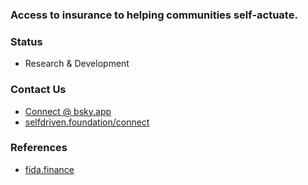 ### Access to insurance to helping communities self-actuate.

### Status
- Research & Development

### Contact Us
- [Connect @ bsky.app](https://bsky.app/profile/markbyers.selfdriven.social)
- [selfdriven.foundation/connect](https://selfdriven.foundation/connect)

### References
- [fida.finance](https://fida.finance)
